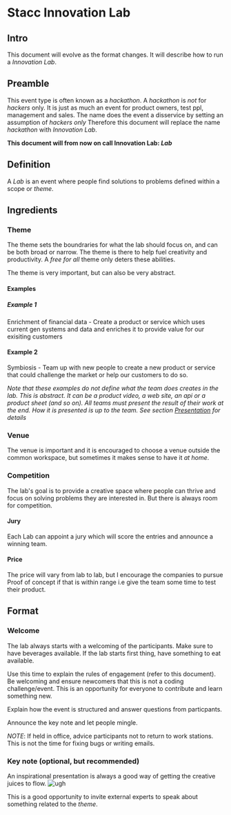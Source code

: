 # Stacc Innovation Lab

## Intro

This document will evolve as the format changes. It will describe how to run a _Innovation Lab_.

## Preamble

This event type is often known as a _hackathon_. A _hackathon_ is _not_ for _hackers_ only. It is just as much an event for product owners, test ppl, management and sales. The name does the event a disservice by setting an assumption of _hackers only_ Therefore this document will replace the name _hackathon_ with _Innovation Lab_.

**This document will from now on call Innovation Lab: _Lab_**

## Definition

A _Lab_ is an event where people find solutions to problems defined within a scope or _theme_.

## Ingredients

### Theme

The theme sets the boundraries for what the lab should focus on, and can be both broad or narrow. The theme is there to help fuel creativity and productivity. A _free for all_ theme only deters these abilities.

The theme is very important, but can also be very abstract.

#### Examples

##### Example 1

Enrichment of financial data - Create a product or service which uses current gen systems and data and enriches it to provide value for our exisiting customers

#### Example 2

Symbiosis - Team up with new people to create a new product or service that could challenge the market or help our customers to do so.

_Note that these examples do not define what the team does creates in the lab. This is abstract. It can be a product video, a web site, an api or a product sheet (and so on). *All teams must present the result of their work at the end*. How it is presented is up to the team. See section [Presentation](link) for details_

### Venue

The venue is important and it is encouraged to choose a venue outside the common workspace, but sometimes it makes sense to have it _at home_.

### Competition

The lab's goal is to provide a creative space where people can thrive and focus on solving problems they are interested in. But there is always room for competition.

#### Jury

Each Lab can appoint a jury which will score the entries and announce a winning team.

#### Price

The price will vary from lab to lab, but I encourage the companies to pursue Proof of concept if that is within range i.e give the team some time to test their product.

## Format

### Welcome

The lab always starts with a welcoming of the participants. Make sure to have beverages available. If the lab starts first thing, have something to eat available.

Use this time to explain the rules of engagement (refer to this document). Be welcoming and ensure newcomers that this is not a coding challenge/event. This is an opportunity for everyone to contribute and learn something new.

Explain how the event is structured and answer questions from particpants.

Announce the key note and let people mingle.

_NOTE_: If held in office, advice participants not to return to work stations. This is not the time for fixing bugs or writing emails.

### Key note (optional, but recommended)

An inspirational presentation is always a good way of getting the creative juices to flow. ![ugh](https://media.giphy.com/media/pVAMI8QYM42n6/giphy.gif)

This is a good opportunity to invite external experts to speak about something related to the _theme_.
